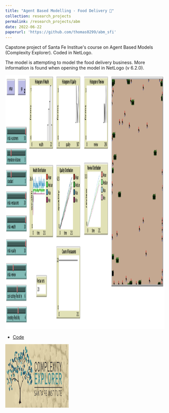 ```yaml
---
title: "Agent Based Modelling - Food Delivery 🍱"
collection: research_projects
permalink: /research_projects/abm
date: 2022-06-22
paperurl: 'https://github.com/thomas0299/abm_sfi'
---
```


Capstone project of Santa Fe Institue's course on Agent Based Models (Complexity Explorer). Coded in NetLogo.

The model is attempting to model the food delivery business. More information is found when opening the model in NetLogo (v 6.2.0).


<img src="/images/research_projects/netlogo.png" width="800" height="800" />


* [Code](https://github.com/thomas0299/abm_sfi)


<img src="/images/cv/ce.png" width="200" height="200" />
